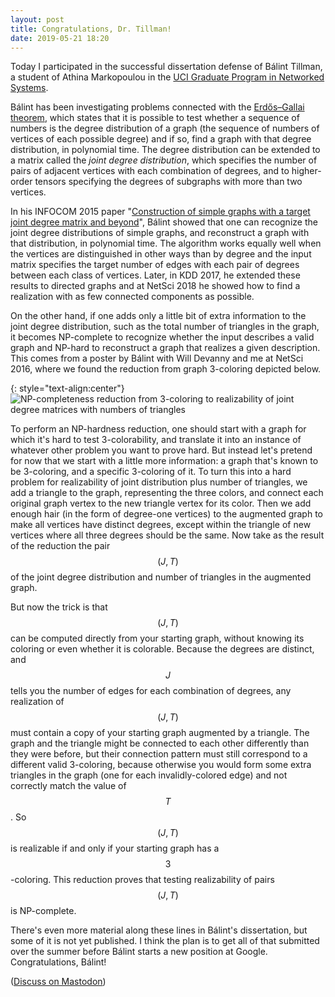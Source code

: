 ```yaml
---
layout: post
title: Congratulations, Dr. Tillman!
date: 2019-05-21 18:20
---
```

Today I participated in the successful dissertation defense of Bálint Tillman, a student of Athina Markopoulou in the [UCI Graduate Program in Networked Systems](http://www.networkedsystems.uci.edu/). 

Bálint has been investigating problems connected with the [Erdős–Gallai theorem](https://en.wikipedia.org/wiki/Erd%C5%91s%E2%80%93Gallai_theorem), which states that it is possible to test whether a sequence of numbers is the degree distribution of a graph (the sequence of numbers of vertices of each possible degree) and if so, find a graph with that degree distribution, in polynomial time. The degree distribution can be extended to a matrix called the _joint degree distribution_, which specifies the number of pairs of adjacent vertices with each combination of degrees, and to higher-order tensors specifying the degrees of subgraphs with more than two vertices.

In his INFOCOM 2015 paper "[Construction of simple graphs with a target joint degree matrix and beyond](https://doi.org/10.1109/INFOCOM.2015.7218534)", Bálint showed that one can recognize the joint degree distributions of simple graphs, and reconstruct a graph with that distribution, in polynomial time. The algorithm works equally well when the vertices are distinguished in other ways than by degree and the input matrix specifies the target number of edges with each pair of degrees between each class of vertices. Later, in KDD 2017, he extended these results to directed graphs and at NetSci 2018 he showed how to find a realization with as few connected components as possible.

On the other hand, if one adds only a little bit of extra information to the joint degree distribution, such as the total number of triangles in the graph, it becomes NP-complete to recognize whether the input describes a valid graph and NP-hard to reconstruct a graph that realizes a given description. This comes from a poster by Bálint with Will Devanny and me at NetSci 2016, where we found the reduction from graph 3-coloring depicted below.

{: style="text-align:center"}
![NP-completeness reduction from 3-coloring to realizability of joint degree matrices with numbers of triangles]({{site.baseurl}}/assets/2019/jdm-tri-hard.svg)

To perform an NP-hardness reduction, one should start with a graph for which it's hard to test 3-colorability, and translate it into an instance of whatever other problem you want to prove hard. But instead let's pretend for now that we start with a little more information: a graph that's known to be 3-coloring, and a specific 3-coloring of it.
To turn this into a hard problem for realizability of joint distribution plus number of triangles, we add a triangle to the graph, representing the three colors, and connect each original graph vertex to the new triangle vertex for its color. Then we add enough hair (in the form of degree-one vertices) to the augmented graph to make all vertices have distinct degrees, except within the triangle of new vertices where all three degrees should be the same. Now take as the result of the reduction the pair $$(J,T)$$ of the joint degree distribution and number of triangles in the augmented graph.

But now the trick is that $$(J,T)$$ can be computed directly from your starting graph, without knowing its coloring or even whether it is colorable.
Because the degrees are distinct, and $$J$$ tells you the number of edges for each combination of degrees, any realization of $$(J,T)$$ must contain a copy of your starting graph augmented by a triangle. The graph and the triangle might be connected to each other differently than they were before, but their connection pattern must still correspond to a different valid 3-coloring, because otherwise you would form some extra triangles in the graph (one for each invalidly-colored edge) and not correctly match the value of $$T$$. So $$(J,T)$$ is realizable if and only if your starting graph has a $$3$$-coloring. This reduction proves that testing realizability of pairs $$(J,T)$$ is NP-complete.

There's even more material along these lines in Bálint's dissertation, but some of it is not yet published. I think the plan is to get all of that submitted over the summer before
Bálint starts a new position at Google.
Congratulations, Bálint!

([Discuss on Mastodon](https://mathstodon.xyz/@11011110/102137081740561085))